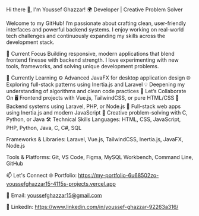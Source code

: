Hi there 👋, I'm Youssef Ghazzar!
🌍 Developer | Creative Problem Solver

Welcome to my GitHub! I’m passionate about crafting clean, user-friendly interfaces and powerful backend systems. I enjoy working on real-world tech challenges and continuously expanding my skills across the development stack.

🔭 Current Focus
Building responsive, modern applications that blend frontend finesse with backend strength. I love experimenting with new tools, frameworks, and solving unique development problems.

🌱 Currently Learning
⚙️ Advanced JavaFX for desktop application design
🌐 Exploring full-stack patterns using Inertia.js and Laravel
💡 Deepening my understanding of algorithms and clean code practices
🤝 Let’s Collaborate On
🖥️ Frontend projects with Vue.js, TailwindCSS, or pure HTML/CSS
🔄 Backend systems using Laravel, PHP, or Node.js
🧠 Full-stack web apps using Inertia.js and modern JavaScript
🔧 Creative problem-solving with C, Python, or Java
🛠️ Technical Skills
Languages:
HTML, CSS, JavaScript, PHP, Python, Java, C, C#, SQL

Frameworks & Libraries:
Laravel, Vue.js, TailwindCSS, Inertia.js, JavaFX, Node.js

Tools & Platforms:
Git, VS Code, Figma, MySQL Workbench, Command Line, GitHub

 📫 Let's Connect
🌐 Portfolio: https://my-portfolio-6u68502zo-youssefghazzar15-4115s-projects.vercel.app

📧 Email: youssefghazzar15@gmail.com

💼 LinkedIn: https://www.linkedin.com/in/youssef-ghazzar-92263a316/
